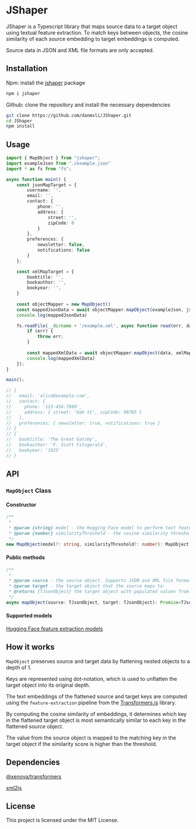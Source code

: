 # JShaper

JShaper is a Typescript library that maps source data to a target object using textual feature extraction. To match keys between objects, the cosine similarity of each source embedding to target embeddings is computed.

Source data in JSON and XML file formats are only accepted.

## Installation

Npm: install the [jshaper](https://www.npmjs.com/package/jshaper) package

```bash
npm i jshaper
```

Github: clone the repository and install the necessary dependencies

```bash
git clone https://github.com/danmxli/JShaper.git
cd JShaper
npm install
```

## Usage

```typescript
import { MapObject } from "jshaper";
import exampleJson from "./example.json"
import * as fs from "fs";

async function main() {
    const jsonMapTarget = {
        username: '',
        email: '',
        contact: {
            phone: '',
            address: {
                street: '',
                zipCode: 0
            }
        },
        preferences: {
            newsletter: false,
            notifications: false
        }
    };

    const xmlMapTarget = {
        booktitle: '',
        bookauthor: '',
        bookyear: '',
    }
  
    const objectMapper = new MapObject()
    const mappedJsonData = await objectMapper.mapObject(exampleJson, jsonMapTarget)
    console.log(mappedJsonData)

    fs.readFile(__dirname + '/example.xml', async function read(err, data) {
        if (err) {
            throw err;
        }
      
        const mappedXmlData = await objectMapper.mapObject(data, xmlMapTarget)
        console.log(mappedXmlData)
    });
}

main();

// {
//   email: 'alice@example.com',
//   contact: {
//     phone: '123-456-7890',
//     address: { street: 'Oak St', zipCode: 98765 }
//   },
//   preferences: { newsletter: true, notifications: true }
// }
// {
//   booktitle: 'The Great Gatsby',
//   bookauthor: 'F. Scott Fitzgerald',
//   bookyear: '1925'
// }
```

## API

### `MapObject` Class

#### Constructor

```typescript
/**
 * 
 * @param {string} model - the Hugging Face model to perform text feature extraction. Default is "Xenova/all-MiniLM-L6-v2"
 * @param {number} similarityThreshold - the cosine similarity threshold. Default is 0.5
 */
new MapObject(model?: string, similarityThreshold?: number): MapObject
```

#### Public methods

```typescript
/**
 * 
 * @param source - the source object. Supports JSON and XML file formats.
 * @param target - the target object that the source maps to.
 * @returns {TJsonObject} the target object with populated values from source.
 */
async mapObject(source: TJsonObject, target: TJsonObject): Promise<TJsonObject>
```

#### Supported models

[Hugging Face feature extraction models](https://huggingface.co/models?pipeline_tag=feature-extraction&library=transformers.js)

## How it works

`MapObject` preserves source and target data by flattening nested objects to a depth of 1.

Keys are represented using dot-notation, which is used to unflatten the target object into its original depth.

The text embeddings of the flattened source and target keys are computed using the `feature-extraction` pipeline from the [Transformers.js](https://huggingface.co/docs/transformers.js/index) library.

By computing the cosine similarity of embeddings, it determines which key in the flattened target object is most semantically similar to each key in the flattened source object.

The value from the source object is mapped to the matching key in the target object if the similarity score is higher than the threshold.

## Dependencies

[@xenova/transformers](https://www.npmjs.com/package/@xenova/transformers)

[xml2js](https://www.npmjs.com/package/xml2js)

## License

This project is licensed under the MIT License.
